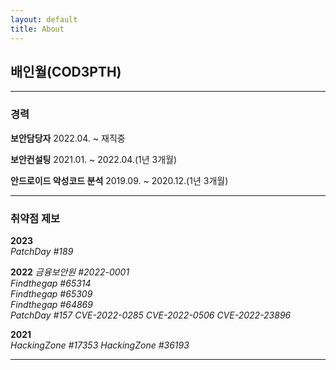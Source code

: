```yaml
---
layout: default
title: About
---
```


## 배인월(COD3PTH)

---

### 경력

**보안담당자**
2022.04. ~ 재직중

**보안컨설팅**
2021.01. ~ 2022.04.(1년 3개월)

**안드로이드 악성코드 분석**
2019.09. ~ 2020.12.(1년 3개월)

---

### 취약점 제보

**2023**  
*PatchDay #189*

**2022**
*금융보안원 #2022-0001*  
*Findthegap #65314*    
*Findthegap #65309*  
*Findthegap #64869*  
*PatchDay #157*
*CVE-2022-0285* 
*CVE-2022-0506* 
*CVE-2022-23896*

**2021**  
*HackingZone #17353*
*HackingZone #36193*

---

